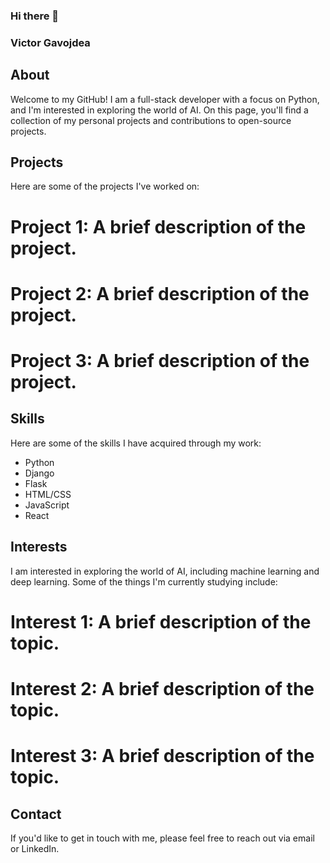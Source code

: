 ### Hi there 👋

<!--
**VictorGavo/VictorGavo** is a ✨ _special_ ✨ repository because its `README.md` (this file) appears on your GitHub profile.

Here are some ideas to get you started:

- 🔭 I’m currently working on ...
- 🌱 I’m currently learning ...
- 👯 I’m looking to collaborate on ...
- 🤔 I’m looking for help with ...
- 💬 Ask me about ...
- 📫 How to reach me: ...
- 😄 Pronouns: ...
- ⚡ Fun fact: ...
-->

### Victor Gavojdea
## About
Welcome to my GitHub! I am a full-stack developer with a focus on Python, and I'm interested in exploring the world of AI. On this page, you'll find a collection of my personal projects and contributions to open-source projects.

## Projects
Here are some of the projects I've worked on:

# Project 1: A brief description of the project.
# Project 2: A brief description of the project.
# Project 3: A brief description of the project.

## Skills
Here are some of the skills I have acquired through my work:

- Python
- Django
- Flask
- HTML/CSS
- JavaScript
- React

## Interests
I am interested in exploring the world of AI, including machine learning and deep learning. Some of the things I'm currently studying include:

# Interest 1: A brief description of the topic.
# Interest 2: A brief description of the topic.
# Interest 3: A brief description of the topic.


## Contact
If you'd like to get in touch with me, please feel free to reach out via email or LinkedIn.
